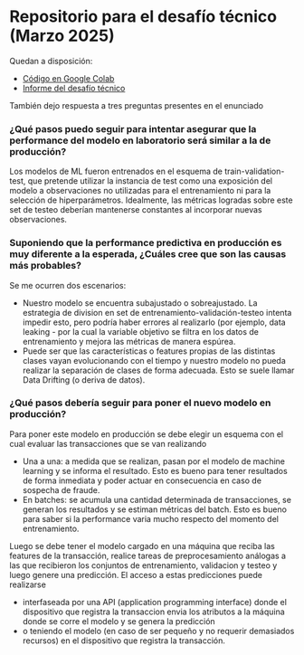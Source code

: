 # Repositorio para el desafío técnico (Marzo 2025)
Quedan a disposición:

- [Código en Google Colab](https://colab.research.google.com/drive/1_PYC2rakKr1WTeHQQVPXGJ29ESY38X4u?usp=sharing)
- [Informe del desafío técnico](<Informe del desafío técnico - ML Marzo 2025.pdf>)

También dejo respuesta a tres preguntas presentes en el enunciado
### ¿Qué pasos puedo seguir para intentar asegurar que la performance del modelo en laboratorio será similar a la de producción?
Los modelos de ML fueron entrenados en el esquema de train-validation-test, que pretende utilizar la instancia de test como una exposición del modelo a observaciones no utilizadas para el entrenamiento ni para la selección de hiperparámetros. Idealmente, las métricas logradas sobre este set de testeo deberían mantenerse constantes al incorporar nuevas observaciones.

### Suponiendo que la performance predictiva en producción es muy diferente a la esperada, ¿Cuáles cree que son las causas más probables?
Se me ocurren dos escenarios:
- Nuestro modelo se encuentra subajustado o sobreajustado. La estrategia de division en set de entrenamiento-validación-testeo intenta impedir esto, pero podría haber errores al realizarlo (por ejemplo, data leaking - por la cual la variable objetivo se filtra en los datos de entrenamiento y mejora las métricas de manera espúrea.
- Puede ser que las características o features propias de las distintas clases vayan evolucionando con el tiempo y nuestro modelo no pueda realizar la separación de clases de forma adecuada. Esto se suele llamar Data Drifting (o deriva de datos).

### ¿Qué pasos debería seguir para poner el nuevo modelo en producción?
Para poner este modelo en producción se debe elegir un esquema con el cual evaluar las transacciones que se van realizando 
- Una a una: a medida que se realizan, pasan por el modelo de machine learning y se informa el resultado. Esto es bueno para tener resultados de forma inmediata y poder actuar en consecuencia en caso de sospecha de fraude.
- En batches: se acumula una cantidad determinada de transacciones, se generan los resultados y se estiman métricas del batch. Esto es bueno para saber si la performance varia mucho respecto del momento del entrenamiento.

Luego se debe tener el modelo cargado en una máquina que reciba las features de la transacción, realice tareas de preprocesamiento análogas a las que recibieron los conjuntos de entrenamiento, validacion y testeo y luego genere una predicción. El acceso a estas predicciones puede realizarse 
- interfaseada por una API (application programming interface) donde el dispositivo que registra la transaccion envia los atributos a la máquina donde se corre el modelo y se genera la predicción 
- o teniendo el modelo (en caso de ser pequeño y no requerir demasiados recursos) en el dispositivo que registra la transacción.
